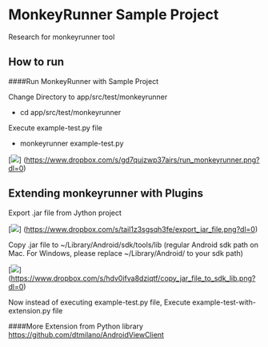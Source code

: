 # MonkeyRunner Sample Project

Research for monkeyrunner tool

How to run
-------------

####Run MonkeyRunner with Sample Project

Change Directory to app/src/test/monkeyrunner
- cd app/src/test/monkeyrunner

Execute example-test.py file 
- monkeyrunner example-test.py

[![](https://photos-1.dropbox.com/t/2/AAD0FQzrRUHXTp5h5jfDKNBKoDkBEmCKGJRbEldjaioiQA/12/231954667/png/32x32/3/1450872000/0/2/run_monkeyrunner.png/ELC6lcQBGImdASAHKAc/tPVlufO4cLnorHVgSPqxdfPcFnVbEqn0R9ryo2ExS8U?size_mode=3&size=800x600)]
(https://www.dropbox.com/s/gd7qujzwp37airs/run_monkeyrunner.png?dl=0)

Extending monkeyrunner with Plugins
------------------------------------

Export .jar file from Jython project

[![](https://photos-4.dropbox.com/t/2/AAB8R2b5aB-VdvAT8KfS-rBiu2hBj7HtQPMkp9gFt7x8xw/12/231954667/png/32x32/3/1450872000/0/2/export_jar_file.png/ELC6lcQBGImdASAHKAc/GYX3b_ItsRQ5z5TsGlACtUyqLp5QFqnENMpYcjnnBv8?size_mode=3&size=800x600)]
(https://www.dropbox.com/s/tail1z3sgsqh3fe/export_jar_file.png?dl=0)

Copy .jar file to ~/Library/Android/sdk/tools/lib (regular Android sdk path on Mac. For Windows, please replace ~/Library/Android/ to your sdk path) 

[![](https://photos-6.dropbox.com/t/2/AAA5n_enENU6NhOu9PmWdtLJpALdsreh_9zM40R3tboxsg/12/231954667/png/32x32/3/1450872000/0/2/copy_jar_file_to_sdk_lib.png/ELC6lcQBGImdASAHKAc/PBCwzR79Le0dZsjSVWp-zgDz6y-2Zny3Ujrc1S74dLM?size_mode=3&size=800x600)]
(https://www.dropbox.com/s/hdv0ifva8dziqtf/copy_jar_file_to_sdk_lib.png?dl=0)

Now instead of executing example-test.py file, 
Execute example-test-with-extension.py file

####More Extension from Python library
https://github.com/dtmilano/AndroidViewClient
